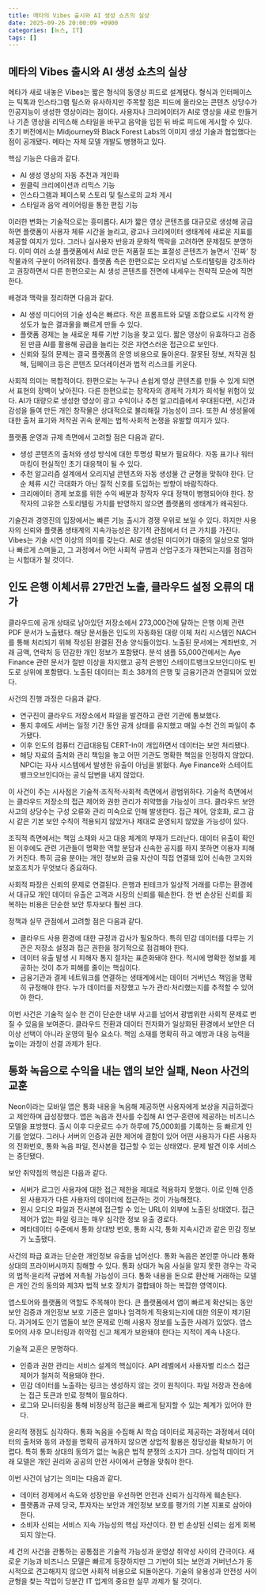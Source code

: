```yaml
---
title: 메타의 Vibes 출시와 AI 생성 쇼츠의 실상
date: 2025-09-26 20:00:09 +0900
categories: [뉴스, IT]
tags: []
---
```


## 메타의 Vibes 출시와 AI 생성 쇼츠의 실상

메타가 새로 내놓은 Vibes는 짧은 형식의 동영상 피드로 설계됐다. 형식과 인터페이스는 틱톡과 인스타그램 릴스와 유사하지만 주목할 점은 피드에 올라오는 콘텐츠 상당수가 인공지능이 생성한 영상이라는 점이다. 사용자나 크리에이터가 AI로 영상을 새로 만들거나 기존 영상을 리믹스해 스타일을 바꾸고 음악을 입힌 뒤 바로 피드에 게시할 수 있다. 초기 버전에서는 Midjourney와 Black Forest Labs의 이미지 생성 기술과 협업했다는 점이 공개됐다. 메타는 자체 모델 개발도 병행하고 있다.

핵심 기능은 다음과 같다.
* AI 생성 영상의 자동 추천과 개인화
* 원클릭 크리에이션과 리믹스 기능
* 인스타그램과 페이스북 스토리 및 릴스로의 교차 게시
* 스타일과 음악 레이어링을 통한 편집 기능

이러한 변화는 기술적으로는 흥미롭다. AI가 짧은 영상 콘텐츠를 대규모로 생성해 공급하면 플랫폼이 사용자 체류 시간을 늘리고, 광고나 크리에이터 생태계에 새로운 지표를 제공할 여지가 있다. 그러나 실사용자 반응과 문화적 맥락을 고려하면 문제점도 분명하다. 이미 여러 소셜 플랫폼에서 AI로 만든 저품질 또는 표절성 콘텐츠가 늘면서 '진짜' 창작물과의 구분이 어려워졌다. 플랫폼 측은 한편으로는 오리지널 스토리텔링을 강조하라고 권장하면서 다른 한편으로는 AI 생성 콘텐츠를 전면에 내세우는 전략적 모순에 직면한다.

배경과 맥락을 정리하면 다음과 같다.
* AI 생성 미디어의 기술 성숙은 빠르다. 작은 프롬프트와 모델 조합으로도 시각적 완성도가 높은 결과물을 빠르게 만들 수 있다.
* 플랫폼 경제는 늘 새로운 체류 기반 기능을 찾고 있다. 짧은 영상이 유효하다고 검증된 만큼 AI를 활용해 공급을 늘리는 것은 자연스러운 접근으로 보인다.
* 신뢰와 질의 문제는 결국 플랫폼의 운영 비용으로 돌아온다. 잘못된 정보, 저작권 침해, 딥페이크 등은 콘텐츠 모더레이션과 법적 리스크를 키운다.

사회적 의미는 복합적이다. 한편으로는 누구나 손쉽게 영상 콘텐츠를 만들 수 있게 되면서 표현의 장벽이 낮아진다. 다른 한편으로는 창작자의 경제적 가치가 희석될 위험이 있다. AI가 대량으로 생성한 영상이 광고 수익이나 추천 알고리즘에서 우대된다면, 시간과 감성을 들여 만든 개인 창작물은 상대적으로 불리해질 가능성이 크다. 또한 AI 생성물에 대한 출처 표기와 저작권 귀속 문제는 법적·사회적 논쟁을 유발할 여지가 있다.

플랫폼 운영과 규제 측면에서 고려할 점은 다음과 같다.
* 생성 콘텐츠의 출처와 생성 방식에 대한 투명성 확보가 필요하다. 자동 표기나 워터마킹이 현실적인 초기 대응책이 될 수 있다.
* 추천 알고리즘 설계에서 오리지널 콘텐츠와 자동 생성물 간 균형을 맞춰야 한다. 단순 체류 시간 극대화가 아닌 질적 신호를 도입하는 방향이 바람직하다.
* 크리에이터 경제 보호를 위한 수익 배분과 창작자 우대 정책이 병행되어야 한다. 창작자의 고유한 스토리텔링 가치를 반영하지 않으면 플랫폼의 생태계가 왜곡된다.

기술진과 경영진의 입장에서는 빠른 기능 출시가 경쟁 우위로 보일 수 있다. 하지만 사용자의 신뢰와 플랫폼 생태계의 지속가능성은 장기적 관점에서 더 큰 가치를 가진다. Vibes는 기술 시연 이상의 의미를 갖는다. AI로 생성된 미디어가 대중의 일상으로 얼마나 빠르게 스며들고, 그 과정에서 어떤 사회적 규범과 산업구조가 재편되는지를 점검하는 시험대가 될 것이다.

## 인도 은행 이체서류 27만건 노출, 클라우드 설정 오류의 대가

클라우드에 공개 상태로 남아있던 저장소에서 273,000건에 달하는 은행 이체 관련 PDF 문서가 노출됐다. 해당 문서들은 인도의 자동화된 대량 이체 처리 시스템인 NACH를 통해 처리되기 위해 작성된 완결된 전송 양식들이었다. 노출된 문서에는 계좌번호, 거래 금액, 연락처 등 민감한 개인 정보가 포함됐다. 분석 샘플 55,000건에서는 Aye Finance 관련 문서가 절반 이상을 차지했고 공적 은행인 스테이트뱅크오브인디아도 빈도로 상위에 포함됐다. 노출된 데이터는 최소 38개의 은행 및 금융기관과 연결되어 있었다.

사건의 진행 과정은 다음과 같다.
* 연구진이 클라우드 저장소에서 파일을 발견하고 관련 기관에 통보했다.
* 통지 후에도 서버는 일정 기간 동안 공개 상태를 유지했고 매일 수천 건의 파일이 추가됐다.
* 이후 인도의 컴퓨터 긴급대응팀 CERT-In이 개입하면서 데이터는 보안 처리됐다.
* 해당 자료의 출처와 관리 책임을 놓고 어떤 기관도 명확한 책임을 인정하지 않았다. NPCI는 자사 시스템에서 발생한 유출이 아님을 밝혔다. Aye Finance와 스테이트뱅크오브인디아는 공식 답변을 내지 않았다.

이 사건이 주는 시사점은 기술적·조직적·사회적 측면에서 광범위하다. 기술적 측면에서는 클라우드 저장소의 접근 제어와 권한 관리가 취약했을 가능성이 크다. 클라우드 보안 사고의 상당수는 구성 오류와 관리 미숙으로 인해 발생한다. 접근 제어, 암호화, 로그 감시 같은 기본 보안 수칙이 적용되지 않았거나 제대로 운영되지 않았을 가능성이 있다.

조직적 측면에서는 책임 소재와 사고 대응 체계의 부재가 드러난다. 데이터 유출이 확인된 이후에도 관련 기관들이 명확한 역할 분담과 신속한 공지를 하지 못하면 이용자 피해가 커진다. 특히 금융 분야는 개인 정보와 금융 자산이 직접 연결돼 있어 신속한 고지와 보호조치가 무엇보다 중요하다.

사회적 파장은 신뢰의 문제로 연결된다. 은행과 핀테크가 일상적 거래를 다루는 환경에서 대규모 개인 데이터 유출은 고객과 시장의 신뢰를 훼손한다. 한 번 손상된 신뢰를 회복하는 비용은 단순한 보안 투자보다 훨씬 크다.

정책과 실무 관점에서 고려할 점은 다음과 같다.
* 클라우드 사용 환경에 대한 규정과 감사가 필요하다. 특히 민감 데이터를 다루는 기관은 저장소 설정과 접근 권한을 정기적으로 점검해야 한다.
* 데이터 유출 발생 시 피해자 통지 절차는 표준화돼야 한다. 적시에 명확한 정보를 제공하는 것이 추가 피해를 줄이는 핵심이다.
* 금융기관과 결제 네트워크를 연결하는 생태계에서는 데이터 거버넌스 책임을 명확히 규정해야 한다. 누가 데이터를 저장했고 누가 관리·처리했는지를 추적할 수 있어야 한다.

이번 사건은 기술적 실수 한 건이 단순한 내부 사고를 넘어서 광범위한 사회적 문제로 번질 수 있음을 보여준다. 클라우드 전환과 데이터 전자화가 일상화된 환경에서 보안은 더 이상 선택이 아니라 운영의 필수 요소다. 책임 소재를 명확히 하고 예방과 대응 능력을 높이는 과정이 선결 과제가 된다.

## 통화 녹음으로 수익을 내는 앱의 보안 실패, Neon 사건의 교훈

Neon이라는 모바일 앱은 통화 내용을 녹음해 제공하면 사용자에게 보상을 지급하겠다고 제안하며 급성장했다. 앱은 녹음과 전사를 수집해 AI 연구·훈련에 제공하는 비즈니스 모델을 표방했다. 출시 이후 다운로드 수가 하루에 75,000회를 기록하는 등 빠르게 인기를 얻었다. 그러나 서버의 인증과 권한 제어에 결함이 있어 어떤 사용자가 다른 사용자의 전화번호, 통화 녹음 파일, 전사본을 접근할 수 있는 상태였다. 문제 발견 이후 서비스는 중단됐다.

보안 취약점의 핵심은 다음과 같다.
* 서버가 로그인 사용자에 대한 접근 제한을 제대로 적용하지 못했다. 이로 인해 인증된 사용자가 다른 사용자의 데이터에 접근하는 것이 가능해졌다.
* 원시 오디오 파일과 전사본에 접근할 수 있는 URL이 외부에 노출된 상태였다. 접근 제어가 없는 파일 링크는 매우 심각한 정보 유출 경로다.
* 메타데이터 수준에서 통화 상대방 번호, 통화 시각, 통화 지속시간과 같은 민감 정보가 노출됐다.

사건의 파급 효과는 단순한 개인정보 유출을 넘어선다. 통화 녹음은 본인뿐 아니라 통화 상대의 프라이버시까지 침해할 수 있다. 통화 상대가 녹음 사실을 알지 못한 경우는 각국의 법적·윤리적 규범에 저촉될 가능성이 크다. 통화 내용을 돈으로 환산해 거래하는 모델은 개인 간의 동의와 제3자 법적 보호 장치가 결합돼야 하는 복잡한 영역이다.

앱스토어와 플랫폼의 역할도 주목해야 한다. 큰 플랫폼에서 앱이 빠르게 확산되는 동안 보안 검증과 개인정보 보호 기준은 얼마나 엄격하게 적용되는지에 대한 의문이 제기된다. 과거에도 인기 앱들이 보안 문제로 인해 사용자 정보를 노출한 사례가 있었다. 앱스토어의 사후 모니터링과 취약점 신고 체계가 보완돼야 한다는 지적이 계속 나온다.

기술적 교훈은 분명하다.
* 인증과 권한 관리는 서비스 설계의 핵심이다. API 레벨에서 사용자별 리소스 접근 제어가 철저히 적용돼야 한다.
* 민감 데이터를 노출하는 링크는 생성하지 않는 것이 원칙이다. 파일 저장과 전송에는 접근 토큰과 만료 정책이 필요하다.
* 로그와 모니터링을 통해 비정상적 접근을 빠르게 탐지할 수 있는 체계가 있어야 한다.

윤리적 쟁점도 심각하다. 통화 녹음을 수집해 AI 학습 데이터로 제공하는 과정에서 데이터의 출처와 동의 과정을 명확히 공개하지 않으면 상업적 활용은 정당성을 확보하기 어렵다. 특히 통화 상대의 동의가 없는 녹음은 법적 분쟁의 소지가 크다. 상업적 데이터 거래 모델은 개인 권리와 공공의 안전 사이에서 균형을 맞춰야 한다.

이번 사건이 남기는 의미는 다음과 같다.
* 데이터 경제에서 속도와 성장만을 우선하면 안전과 신뢰가 심각하게 훼손된다.
* 플랫폼과 규제 당국, 투자자는 보안과 개인정보 보호를 평가의 기본 지표로 삼아야 한다.
* 소비자 신뢰는 서비스 지속 가능성의 핵심 자산이다. 한 번 손상된 신뢰는 쉽게 회복되지 않는다.

세 건의 사건을 관통하는 공통점은 기술적 가능성과 운영상 취약성 사이의 간극이다. 새로운 기능과 비즈니스 모델은 빠르게 등장하지만 그 기반이 되는 보안과 거버넌스가 동시적으로 견고해지지 않으면 사회적 비용으로 되돌아온다. 기술의 유용성과 안전성 사이 균형을 찾는 작업이 당분간 IT 업계의 중요한 실무 과제가 될 것이다.